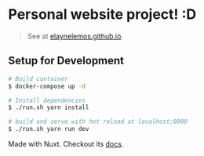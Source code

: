 # Personal website project! :D
> See at [elaynelemos.github.io](elaynelemos.github.io).

## Setup for Development

``` bash
# Build container
$ docker-compose up -d

# Install dependencies
$ ./run.sh yarn install

# build and serve with hot reload at localhost:8000
$ ./run.sh yarn run dev
```

Made with Nuxt. Checkout its [docs](https://nuxtjs.org/docs/2.x/get-started/installation).
